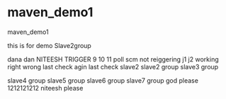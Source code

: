 # maven_demo1
maven_demo1

this is for demo Slave2group

dana dan
NITEESH
TRIGGER
9
10
11
poll scm not reiggering
j1
j2
working
right 
wrong
last check
agin last check
slave2
slave2 group
slave3 group

slave4 group
slave5 group
slave6 group
slave7 group
god please
1212121212
niteesh please

